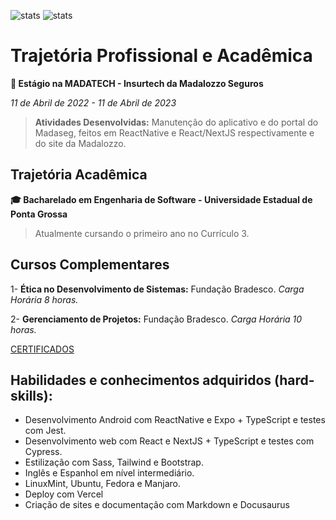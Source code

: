 ![stats](https://github-readme-stats.vercel.app/api/top-langs/?username=redwars22&layout=compact&langs_count=16&theme=dark)
![stats](https://github-readme-stats.vercel.app/api?username=redwars22&show_icons=true&theme=dark&include_all_commits=true&count_private=true)


# Trajetória Profissional e Acadêmica

**💼 Estágio na MADATECH - Insurtech da Madalozzo Seguros**

*11 de Abril de 2022 - 11 de Abril de 2023*

> **Atividades Desenvolvidas:** Manutenção do aplicativo e do portal do Madaseg, feitos em ReactNative e React/NextJS respectivamente e do site da Madalozzo.

## Trajetória Acadêmica
**🎓 Bacharelado em Engenharia de Software - Universidade Estadual de Ponta Grossa**

> Atualmente cursando o primeiro ano no Currículo 3.

## Cursos Complementares

1- **Ética no Desenvolvimento de Sistemas:** Fundação Bradesco. *Carga Horária 8 horas.* 

2- **Gerenciamento de Projetos:** Fundação Bradesco. *Carga Horária 10 horas.*

[CERTIFICADOS](https://github.com/Redwars22/andrewnation-website/tree/main/certfs)

## Habilidades e conhecimentos adquiridos (hard-skills):

- Desenvolvimento Android com ReactNative e Expo + TypeScript e testes com Jest.
- Desenvolvimento web com React e NextJS + TypeScript e testes com Cypress.
- Estilização com Sass, Tailwind e Bootstrap.
- Inglês e Espanhol em nível intermediário.
- LinuxMint, Ubuntu, Fedora e Manjaro.
- Deploy com Vercel
- Criação de sites e documentação com Markdown e Docusaurus